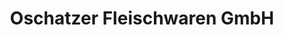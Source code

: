 ---
title: "Oschatzer Fleischwaren GmbH"
url: /belgern-schildau/oschatzer-fleischwaren-gmbh/
shop: Metzgerei
---